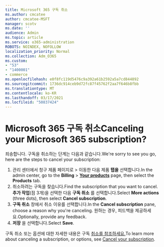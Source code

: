 ```yaml
---
title: Microsoft 365 구독 취소
ms.author: cmcatee
author: cmcatee-MSFT
manager: scotv
ms.date: ''
audience: Admin
ms.topic: article
ms.service: o365-administration
ROBOTS: NOINDEX, NOFOLLOW
localization_priority: Normal
ms.collection: Adm_O365
ms.custom:
- "53"
- "1400001"
- commerce
ms.openlocfilehash: e0f8fc119d5476c9a392a61b2592a5a7cd844892
ms.sourcegitcommit: 1736dc914ceb9d72fc87f45762f2aa7f646b8fbb
ms.translationtype: MT
ms.contentlocale: ko-KR
ms.lasthandoff: 03/17/2021
ms.locfileid: "50837424"
---
```

# <a name="canceling-your-microsoft-365-subscription"></a><span data-ttu-id="ff262-102">Microsoft 365 구독 취소</span><span class="sxs-lookup"><span data-stu-id="ff262-102">Canceling your Microsoft 365 subscription?</span></span>

<span data-ttu-id="ff262-103">죄송합니다. 구독을 취소하는 단계는 다음과 같습니다.</span><span class="sxs-lookup"><span data-stu-id="ff262-103">We're sorry to see you go, here are the steps to cancel your subscription:</span></span>

1. <span data-ttu-id="ff262-104">관리 센터에서 청구 제품 페이지로  >  **[](https://go.microsoft.com/fwlink/p/?linkid=842054)** 이동한 다음 제품 **탭을** 선택합니다.</span><span class="sxs-lookup"><span data-stu-id="ff262-104">In the admin center, go to the **Billing** > **[Your products](https://go.microsoft.com/fwlink/p/?linkid=842054)** page, then select the **Products** tab.</span></span>
2. <span data-ttu-id="ff262-105">취소하려는 구독을 찾습니다.</span><span class="sxs-lookup"><span data-stu-id="ff262-105">Find the subscription that you want to cancel.</span></span> <span data-ttu-id="ff262-106">**추가 작업**(점 3개)을 선택한 다음 **구독 취소** 를 선택합니다.</span><span class="sxs-lookup"><span data-stu-id="ff262-106">Select **More actions** (three dots), then select **Cancel subscription**.</span></span>
3. <span data-ttu-id="ff262-107">**구독 취소** 창에서 취소 이유를 선택합니다.</span><span class="sxs-lookup"><span data-stu-id="ff262-107">In the **Cancel subscription** pane, choose a reason why you're canceling.</span></span> <span data-ttu-id="ff262-108">원하는 경우, 피드백을 제공하세요.</span><span class="sxs-lookup"><span data-stu-id="ff262-108">Optionally, provide any feedback.</span></span>
4. <span data-ttu-id="ff262-109">**저장** 을 선택합니다.</span><span class="sxs-lookup"><span data-stu-id="ff262-109">Select **Save**.</span></span>

<span data-ttu-id="ff262-110">구독 취소 또는 옵션에 대한 자세한 내용은 구독 [취소를 참조하세요.](https://docs.microsoft.com/microsoft-365/commerce/subscriptions/cancel-your-subscription)</span><span class="sxs-lookup"><span data-stu-id="ff262-110">To learn more about canceling a subscription, or options, see [Cancel your subscription](https://docs.microsoft.com/microsoft-365/commerce/subscriptions/cancel-your-subscription).</span></span>